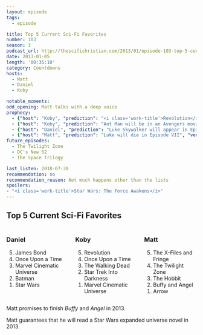 ```yaml
---
layout: episode
tags:
  - episode

title: Top 5 Current Sci-Fi Favorites
number: 103
season: 3
podcast_url: http://thescifichristian.com/2013/01/episode-103-top-5-current-sci-fi-favorites/
date: 2013-01-05
length: '00:35:10'
category: Countdowns
hosts:
  - Matt
  - Daniel
  - Koby

notable_moments:
odd_opening: Matt talks with a deep voice
prophecy: 
  - {"host": "Koby", "prediction": "<i class='work-title'>Revolution</i> will not be canceled in two years", "veracity": false, "comments": "It was cancelled one year, four months later"}
  - {"host": "Koby", "prediction": "Ant Man will be in an Avengers movie before his own movie", "veracity": false, "comments": ""}
  - {"host": "Daniel", "prediction": "Luke Skywalker will appear in Episode VII", "veracity": true, "comments": ""}
  - {"host": "Matt", "prediction": "Luke will die in Episode VII", "veracity": false, "comments": ""}
future_episodes:
  - The Twilight Zone
  - DC's New 52
  - The Space Trilogy

last_listen: 2018-07-30 
recommendation: no
recommendation_reason: Not much happens other than the lists
spoilers:
- "<i class='work-title'>Star Wars: The Force Awakens</i>"
---
```


<div class="top-five">
  <h2 class="has-text-centered">Top 5 Current Sci-Fi Favorites</h2>
  <div class="columns">
    <div class="column daniel">
      <h3>Daniel</h3>
      <ol reversed>
        <li>James Bond
        <li>Once Upon a Time 
        <li>Marvel Cinematic Universe
        <li>Batman
        <li>Star Wars
      </ol>
    </div>
    <div class="column koby">
      <h3>Koby</h3>
      <ol reversed>
        <li>Revolution
        <li>Once Upon a Time
        <li>The Walking Dead
        <li>Star Trek Into Darkness
        <li>Marvel Cinematic Universe
      </ol>
    </div>
    <div class="column matt">
      <h3>Matt</h3>
      <ol reversed>
        <li>The X-Files and Fringe
        <li>The Twilight Zone
        <li>The Hobbit
        <li>Buffy and Angel
        <li>Arrow
      </ol>
    </div>
  </div>
</div>

Matt promises to finish <i class="work-title">Buffy</i> and <i class="work-title">Angel</i> in 2013.

Matt guarantees that he will read a Star Wars expanded universe novel in 2013.